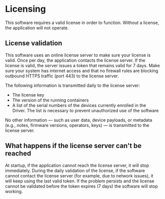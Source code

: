 # Licensing
This software requires a valid license in order to function. Without a license, the application will not operate.

## License validation
This software uses an online license server to make sure your license is valid. Once per day, the application contacts the license server. If the license is valid, the server issues a token that remains valid for 7 days.
Make sure your system has internet access and that no firewall rules are blocking outbound HTTPS traffic (port 443) to the license server.

The following information is transmitted daily to the license server:
- The license key
- The version of the running containers
- A list of the serial numbers of the devices currently enrolled in the Driver. The list is necessary to prevent unauthorized use of the software

No other information — such as user data, device payloads, or metadata (e.g., notes, firmware versions, operators, keys) — is transmitted to the license server.

## What happens if the license server can't be reached
At startup, if the application cannot reach the license server, it will stop immediately. 
During the daily validation of the license, if the software cannot contact the license server (for example, due to network issues), it will keep using the last valid token. 
If the problem persists and the license cannot be validated before the token expires (7 days) the software will stop working.

